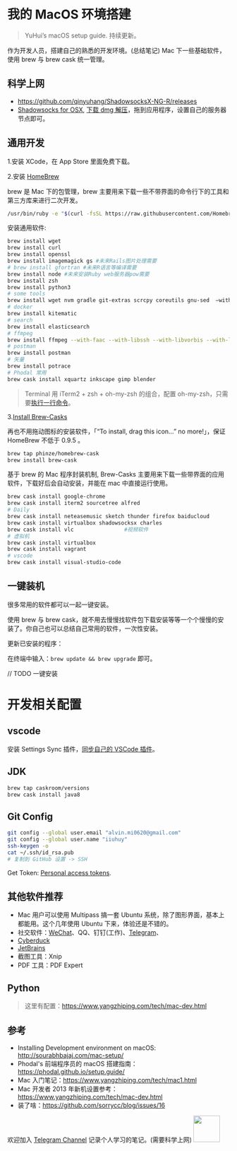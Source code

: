 # 我的 MacOS 环境搭建

> YuHui’s macOS setup guide. 持续更新。

作为开发人员，搭建自己的熟悉的开发环境。(总结笔记) Mac 下一些基础软件，使用 brew 与 brew cask 统一管理。

## 科学上网

- https://github.com/qinyuhang/ShadowsocksX-NG-R/releases
- [Shadowsocks for OSX](https://github.com/shadowsocks/shadowsocks-iOS/wiki/Shadowsocks-for-OSX-%E5%B8%AE%E5%8A%A9), [下载 dmg 解压](https://github.com/shadowsocks/shadowsocks-iOS/releases)，拖到应用程序，设置自己的服务器节点即可。

## 通用开发

1.安装 XCode，在 App Store 里面免费下载。

2.安装 [HomeBrew](https://brew.sh/index_zh-cn)

brew 是 Mac 下的包管理，brew 主要用来下载一些不带界面的命令行下的工具和第三方库来进行二次开发。

```bash
/usr/bin/ruby -e "$(curl -fsSL https://raw.githubusercontent.com/Homebrew/install/master/install)"
```

安装通用软件:

```bash
brew install wget
brew install curl
brew install openssl
brew install imagemagick gs #未来Rails图片处理需要
# brew install gfortran #未来R语言等编译需要
brew install node #未来安装Ruby web服务器pow需要
brew install zsh
brew install python3
# some tools
brew install wget nvm gradle git-extras scrcpy coreutils gnu-sed  —with-default-names
# docker
brew install kitematic
# search
brew install elasticsearch
# ffmpeg
brew install ffmpeg --with-faac --with-libssh --with-libvorbis --with-libvpx --with-openssl --with-opus --with-theora --with-webp --with-x265
# postman
brew install postman
# 矢量
brew install potrace
# Phodal 常用
brew cask install xquartz inkscape gimp blender
```

> Terminal 用 iTerm2 + zsh + oh-my-zsh 的组合，配置 oh-my-zsh，只需要[执行一行命令](https://ohmyz.sh/)。

3.[Install Brew-Casks](https://github.com/Homebrew/homebrew-cask/blob/master/USAGE.md)

再也不用拖动图标的安装软件，「“To install, drag this icon…” no more!」，保证 HomeBrew 不低于 0.9.5 。

```bash
brew tap phinze/homebrew-cask
brew install brew-cask
```

基于 brew 的 Mac 程序封装机制, Brew-Casks 主要用来下载一些带界面的应用软件，下载好后会自动安装，并能在 mac 中直接运行使用。

```bash
brew cask install google-chrome
brew cask install iterm2 sourcetree alfred
# Daily
brew cask install neteasemusic sketch thunder firefox baiducloud
brew cask install virtualbox shadowsocksx charles
brew cask install vlc                #视频软件
# 虚拟机
brew cask install virtualbox
brew cask install vagrant
# vscode
brew cask install visual-studio-code
```

## 一键装机

很多常用的软件都可以一起一键安装。

使用 brew 与 brew cask，就不用去慢慢找软件包下载安装等等一个个慢慢的安装了。你自己也可以总结自己常用的软件，一次性安装。

更新已安装的程序：

在终端中输入：`brew update && brew upgrade` 即可。

// TODO 一键安装

# 开发相关配置

## vscode

安装 Settings Sync 插件，[同步自己的 VSCode 插件](https://gist.github.com/iiuhuy/289dd0d76ca746fc9dedb9f530569ffd)。

## JDK

```bash
brew tap caskroom/versions
brew cask install java8
```

## Git Config

```bash
git config --global user.email "alvin.mi0620@gmail.com"
git config --global user.name "iiuhuy"
ssh-keygen -o
cat ~/.ssh/id_rsa.pub
# 复制到 GitHub 设置 -> SSH
```

Get Token: [Personal access tokens](https://github.com/settings/tokens).

## 其他软件推荐

- Mac 用户可以使用 Multipass 搞一套 Ubuntu 系统，除了图形界面，基本上都能用。这个几年使用 Ubuntu 下来，体验还是不错的。
- 社交软件：[WeChat](https://weixin.qq.com/)、QQ、钉钉(工作)、[Telegram](https://macos.telegram.org/)、
- [Cyberduck](https://cyberduck.io/)
- [JetBrains](https://www.jetbrains.com/toolbox/app/?fromMenu)
- 截图工具：Xnip
- PDF 工具：PDF Expert

## Python

> 这里有配置：https://www.yangzhiping.com/tech/mac-dev.html

## 参考

- Installing Development environment on macOS: http://sourabhbajaj.com/mac-setup/
- Phodal's 前端程序员的 macOS 搭建指南：https://phodal.github.io/setup.guide/
- Mac 入门笔记：https://www.yangzhiping.com/tech/mac1.html
- Mac 开发者 2013 年新机设置参考：https://www.yangzhiping.com/tech/mac-dev.html
- 装了啥：https://github.com/sorrycc/blog/issues/16

欢迎加入 [Telegram Channel](https://t.me/joinchat/AAAAAFN6x9m8LhwqkkHG4w) 记录个人学习的笔记。(需要科学上网)
<a href="https://t.me/joinchat/AAAAAFN6x9m8LhwqkkHG4w"><img src="https://raw.githubusercontent.com/iiuhuy/2019-Pic/master/20190223094415.png" width="60px" height="60px"/></a>
